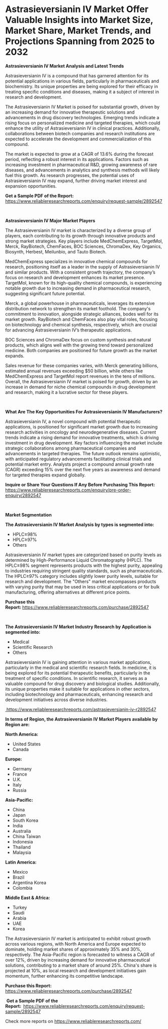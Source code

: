 <p><h1>Astrasieversianin IV Market Offer Valuable Insights into Market Size, Market Share, Market Trends, and Projections Spanning from 2025 to 2032</h1></p><p><strong>Astrasieversianin IV Market Analysis and Latest Trends</strong></p>
<p><p>Astrasieversianin IV is a compound that has garnered attention for its potential applications in various fields, particularly in pharmaceuticals and biochemistry. Its unique properties are being explored for their efficacy in treating specific conditions and diseases, making it a subject of interest in research and development.</p><p>The Astrasieversianin IV Market is poised for substantial growth, driven by an increasing demand for innovative therapeutic solutions and advancements in drug discovery technologies. Emerging trends indicate a rising focus on personalized medicine and targeted therapies, which could enhance the utility of Astrasieversianin IV in clinical practices. Additionally, collaborations between biotech companies and research institutions are expected to accelerate the development and commercialization of this compound.</p><p>The market is expected to grow at a CAGR of 13.6% during the forecast period, reflecting a robust interest in its applications. Factors such as increasing investment in pharmaceutical R&D, growing awareness of rare diseases, and advancements in analytics and synthesis methods will likely fuel this growth. As research progresses, the potential uses of Astrasieversianin IV may expand, further driving market interest and expansion opportunities.</p></p>
<p><strong>Get a Sample PDF of the Report:&nbsp;</strong> <a href="https://www.reliableresearchreports.com/enquiry/request-sample/2892547?utm_campaign=2233&utm_medium=2&utm_source=Github&utm_content=ia&utm_term=15032025&utm_id=astrasieversianin-iv">https://www.reliableresearchreports.com/enquiry/request-sample/2892547</a></p>
<p>&nbsp;</p>
<p><strong>Astrasieversianin IV Major Market Players</strong></p>
<p><p>The Astrasieversianin IV market is characterized by a diverse group of players, each contributing to its growth through innovative products and strong market strategies. Key players include MedChemExpress, TargetMol, Merck, RayBiotech, ChemFaces, BOC Sciences, ChromaDex, Key Organics, Biosynth, Herbest, Meilunbio, and Tauto Biotech.</p><p>MedChemExpress specializes in innovative chemical compounds for research, positioning itself as a leader in the supply of Astrasieversianin IV and similar products. With a consistent growth trajectory, the company’s focus on research and development enhances its market presence. TargetMol, known for its high-quality chemical compounds, is experiencing notable growth due to increasing demand in pharmaceutical research, suggesting significant future potential.</p><p>Merck, a global powerhouse in pharmaceuticals, leverages its extensive distribution network to strengthen its market foothold. The company's commitment to innovation, alongside strategic alliances, bodes well for its market growth. RayBiotech and ChemFaces also play vital roles, focusing on biotechnology and chemical synthesis, respectively, which are crucial for advancing Astrasieversianin IV’s therapeutic applications.</p><p>BOC Sciences and ChromaDex focus on custom synthesis and natural products, which aligns well with the growing trend toward personalized medicine. Both companies are positioned for future growth as the market expands. </p><p>Sales revenue for these companies varies, with Merck generating billions, estimated annual revenues exceeding $50 billion, while others like MedChemExpress and TargetMol report revenues in the tens of millions. Overall, the Astrasieversianin IV market is poised for growth, driven by an increase in demand for niche chemical compounds in drug development and research, making it a lucrative sector for these players.</p></p>
<p>&nbsp;</p>
<p><strong>What Are The Key Opportunities For Astrasieversianin IV Manufacturers?</strong></p>
<p><p>Astrasieversianin IV, a novel compound with potential therapeutic applications, is positioned for significant market growth due to increasing research activities in oncology and neurodegenerative diseases. Current trends indicate a rising demand for innovative treatments, which is driving investment in drug development. Key factors influencing the market include strategic collaborations among pharmaceutical companies and advancements in targeted therapies. The future outlook remains optimistic, with anticipated regulatory advancements facilitating clinical trials and potential market entry. Analysts project a compound annual growth rate (CAGR) exceeding 15% over the next five years as awareness and demand for targeted therapies expand globally.</p></p>
<p><strong>Inquire or Share Your Questions If Any Before Purchasing This Report:</strong> <a href="https://www.reliableresearchreports.com/enquiry/pre-order-enquiry/2892547?utm_campaign=2233&utm_medium=2&utm_source=Github&utm_content=ia&utm_term=15032025&utm_id=astrasieversianin-iv">https://www.reliableresearchreports.com/enquiry/pre-order-enquiry/2892547</a></p>
<p>&nbsp;</p>
<p><strong>Market Segmentation</strong></p>
<p><strong>The Astrasieversianin IV Market Analysis by types is segmented into:</strong></p>
<p><ul><li>HPLC≥98%</li><li>HPLC≥97%</li><li>Others</li></ul></p>
<p><p>Astrasieversianin IV market types are categorized based on purity levels as determined by High-Performance Liquid Chromatography (HPLC). The HPLC≥98% segment represents products with the highest purity, appealing to industries requiring stringent quality standards, such as pharmaceuticals. The HPLC≥97% category includes slightly lower purity levels, suitable for research and development. The "Others" market encompasses products with varying purity that may be used in less critical applications or for bulk manufacturing, offering alternatives at different price points.</p></p>
<p><strong>Purchase this Report:&nbsp;</strong><a href="https://www.reliableresearchreports.com/purchase/2892547?utm_campaign=2233&utm_medium=2&utm_source=Github&utm_content=ia&utm_term=15032025&utm_id=astrasieversianin-iv">https://www.reliableresearchreports.com/purchase/2892547</a></p>
<p>&nbsp;</p>
<p><strong>The Astrasieversianin IV Market Industry Research by Application is segmented into:</strong></p>
<p><ul><li>Medical</li><li>Scientific Research</li><li>Others</li></ul></p>
<p><p>Astrasieversianin IV is gaining attention in various market applications, particularly in the medical and scientific research fields. In medicine, it is being explored for its potential therapeutic benefits, particularly in the treatment of specific conditions. In scientific research, it serves as a valuable compound for drug discovery and biological studies. Additionally, its unique properties make it suitable for applications in other sectors, including biotechnology and pharmaceuticals, enhancing research and development initiatives across diverse industries.</p></p>
<p><a href="https://www.reliableresearchreports.com/astrasieversianin-iv-r2892547?utm_campaign=2233&utm_medium=2&utm_source=Github&utm_content=ia&utm_term=15032025&utm_id=astrasieversianin-iv">&nbsp;https://www.reliableresearchreports.com/astrasieversianin-iv-r2892547</a></p>
<p><strong>In terms of Region, the Astrasieversianin IV Market Players available by Region are:</strong></p>
<p>
    <p> <strong> North America: </strong>
        <ul>
            <li>United States</li>
            <li>Canada</li>
        </ul>
        </p> 
    <p> <strong> Europe: </strong>
        <ul>
            <li>Germany</li>
            <li>France</li>
            <li>U.K.</li>
            <li>Italy</li>
            <li>Russia</li>
        </ul>
        </p> 
    <p> <strong> Asia-Pacific: </strong>
        <ul>
            <li>China</li>
            <li>Japan</li>
            <li>South Korea</li>
            <li>India</li>
            <li>Australia</li>
            <li>China Taiwan</li>
            <li>Indonesia</li>
            <li>Thailand</li>
            <li>Malaysia</li>
        </ul>
        </p> 
    <p> <strong> Latin America: </strong>
        <ul>
            <li>Mexico</li>
            <li>Brazil</li>
            <li>Argentina Korea</li>
            <li>Colombia</li>
        </ul>
        </p> 
    <p> <strong> Middle East & Africa: </strong>
        <ul>
            <li>Turkey</li>
            <li>Saudi</li>
            <li>Arabia</li>
            <li>UAE</li>
            <li>Korea</li>
        </ul>
    </p>
    </p>
<p><p>The Astrasieversianin IV market is anticipated to exhibit robust growth across various regions, with North America and Europe expected to dominate, holding market shares of approximately 35% and 30%, respectively. The Asia-Pacific region is forecasted to witness a CAGR of over 12%, driven by increasing demand for innovative pharmaceutical solutions, contributing to a market share of around 25%. China's share is projected at 10%, as local research and development initiatives gain momentum, further enhancing its competitive landscape.</p></p>
<p><strong>Purchase this Report: </strong><a href="https://www.reliableresearchreports.com/purchase/2892547?utm_campaign=2233&utm_medium=2&utm_source=Github&utm_content=ia&utm_term=15032025&utm_id=astrasieversianin-iv">https://www.reliableresearchreports.com/purchase/2892547</a></p>
<p>&nbsp;<strong>Get a Sample PDF of the Report:&nbsp;&nbsp;</strong><a href="https://www.reliableresearchreports.com/enquiry/request-sample/2892547?utm_campaign=2233&utm_medium=2&utm_source=Github&utm_content=ia&utm_term=15032025&utm_id=astrasieversianin-iv">https://www.reliableresearchreports.com/enquiry/request-sample/2892547</a></p>
<p><strong></strong></p>
<p>Check more reports on <a href="https://www.reliableresearchreports.com/?utm_campaign=2233&utm_medium=2&utm_source=Github&utm_content=ia&utm_term=15032025&utm_id=astrasieversianin-iv">https://www.reliableresearchreports.com/</a></p>